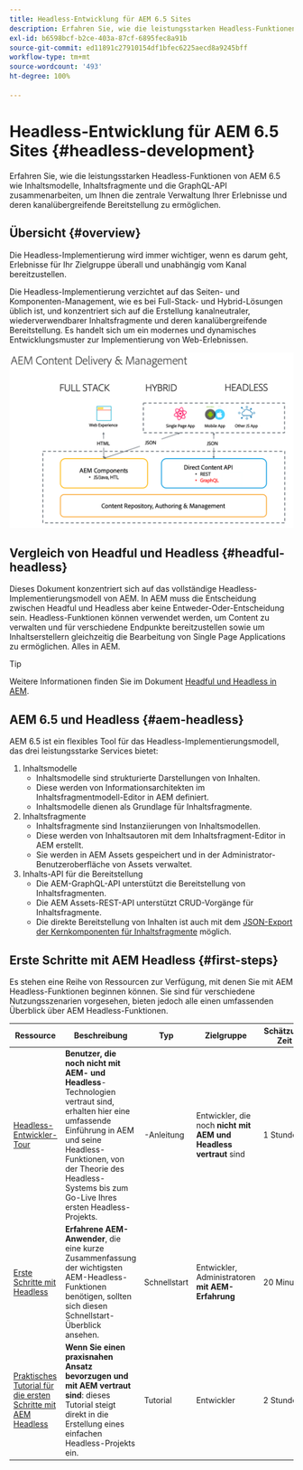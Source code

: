 ```yaml
---
title: Headless-Entwicklung für AEM 6.5 Sites
description: Erfahren Sie, wie die leistungsstarken Headless-Funktionen von AEM 6.5 wie Inhaltsmodelle, Inhaltsfragmente und die GraphQL-API zusammenarbeiten, um Ihnen die zentrale Verwaltung Ihrer Erlebnisse und deren kanalübergreifende Bereitstellung zu ermöglichen.
exl-id: b6598bcf-b2ce-403a-87cf-6895fec8a91b
source-git-commit: ed11891c27910154df1bfec6225aecd8a9245bff
workflow-type: tm+mt
source-wordcount: '493'
ht-degree: 100%

---
```


# Headless-Entwicklung für AEM 6.5 Sites {#headless-development}

Erfahren Sie, wie die leistungsstarken Headless-Funktionen von AEM 6.5 wie Inhaltsmodelle, Inhaltsfragmente und die GraphQL-API zusammenarbeiten, um Ihnen die zentrale Verwaltung Ihrer Erlebnisse und deren kanalübergreifende Bereitstellung zu ermöglichen.

## Übersicht {#overview}

Die Headless-Implementierung wird immer wichtiger, wenn es darum geht, Erlebnisse für Ihr Zielgruppe überall und unabhängig vom Kanal bereitzustellen.

Die Headless-Implementierung verzichtet auf das Seiten- und Komponenten-Management, wie es bei Full-Stack- und Hybrid-Lösungen üblich ist, und konzentriert sich auf die Erstellung kanalneutraler, wiederverwendbarer Inhaltsfragmente und deren kanalübergreifende Bereitstellung. Es handelt sich um ein modernes und dynamisches Entwicklungsmuster zur Implementierung von Web-Erlebnissen.

![AEM-Implementierungsmodelle](assets/aem-implementation-models.png)

## Vergleich von Headful und Headless {#headful-headless}

Dieses Dokument konzentriert sich auf das vollständige Headless-Implementierungsmodell von AEM. In AEM muss die Entscheidung zwischen Headful und Headless aber keine Entweder-Oder-Entscheidung sein. Headless-Funktionen können verwendet werden, um Content zu verwalten und für verschiedene Endpunkte bereitzustellen sowie um Inhaltserstellern gleichzeitig die Bearbeitung von Single Page Applications zu ermöglichen. Alles in AEM.

>[!TIP]
>
>Weitere Informationen finden Sie im Dokument [Headful und Headless in AEM](/help/sites-developing/headful-headless.md).

## AEM 6.5 und Headless {#aem-headless}

AEM 6.5 ist ein flexibles Tool für das Headless-Implementierungsmodell, das drei leistungsstarke Services bietet:

1. Inhaltsmodelle
   * Inhaltsmodelle sind strukturierte Darstellungen von Inhalten.
   * Diese werden von Informationsarchitekten im Inhaltsfragmentmodell-Editor in AEM definiert.
   * Inhaltsmodelle dienen als Grundlage für Inhaltsfragmente.
1. Inhaltsfragmente
   * Inhaltsfragmente sind Instanziierungen von Inhaltsmodellen.
   * Diese werden von Inhaltsautoren mit dem Inhaltsfragment-Editor in AEM erstellt.
   * Sie werden in AEM Assets gespeichert und in der Administrator-Benutzeroberfläche von Assets verwaltet.
1. Inhalts-API für die Bereitstellung
   * Die AEM-GraphQL-API unterstützt die Bereitstellung von Inhaltsfragmenten.
   * Die AEM Assets-REST-API unterstützt CRUD-Vorgänge für Inhaltsfragmente.
   * Die direkte Bereitstellung von Inhalten ist auch mit dem [JSON-Export der Kernkomponenten für Inhaltsfragmente](https://experienceleague.adobe.com/docs/experience-manager-core-components/using/components/content-fragment-component.html?lang=de) möglich.

## Erste Schritte mit AEM Headless {#first-steps}

Es stehen eine Reihe von Ressourcen zur Verfügung, mit denen Sie mit AEM Headless-Funktionen beginnen können. Sie sind für verschiedene Nutzungsszenarien vorgesehen, bieten jedoch alle einen umfassenden Überblick über AEM Headless-Funktionen.

| Ressource | Beschreibung | Typ | Zielgruppe | Schätzung Zeit |
|---|---|---|---|---|
| [Headless-Entwickler-Tour](/help/journey-headless/developer/overview.md) | **Benutzer, die noch nicht mit AEM- und Headless**-Technologien vertraut sind, erhalten hier eine umfassende Einführung in AEM und seine Headless-Funktionen, von der Theorie des Headless-Systems bis zum Go-Live Ihres ersten Headless-Projekts. | -Anleitung | Entwickler, die noch **nicht mit AEM und Headless vertraut** sind | 1 Stunde |
| [Erste Schritte mit Headless](/help/sites-developing/headless/getting-started/introduction.md) | **Erfahrene AEM-Anwender**, die eine kurze Zusammenfassung der wichtigsten AEM-Headless-Funktionen benötigen, sollten sich diesen Schnellstart-Überblick ansehen. | Schnellstart | Entwickler, Administratoren **mit AEM-Erfahrung** | 20 Minuten |
| [Praktisches Tutorial für die ersten Schritte mit AEM Headless](https://experienceleague.adobe.com/docs/experience-manager-learn/getting-started-with-aem-headless/graphql/multi-step/overview.html?lang=de) | **Wenn Sie einen praxisnahen Ansatz bevorzugen und mit AEM vertraut sind**: dieses Tutorial steigt direkt in die Erstellung eines einfachen Headless-Projekts ein. | Tutorial | Entwickler | 2 Stunden |
